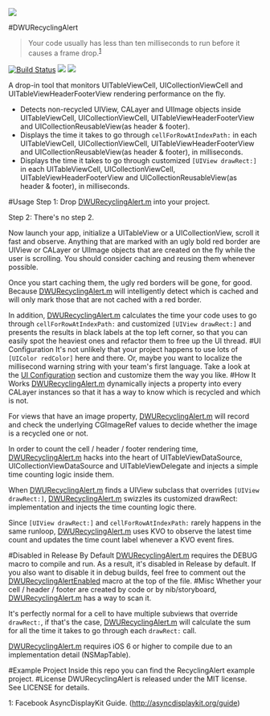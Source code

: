 ![][demo]

#DWURecyclingAlert
> Your code usually has less than ten milliseconds to run before it causes a frame drop.<sup>[1](#myfootnote1)</sup>
>

[![Build Status](https://travis-ci.org/diwu/DWURecyclingAlert.svg?branch=master)](https://travis-ci.org/diwu/DWURecyclingAlert)
[![](https://img.shields.io/badge/license-MIT-blue.svg)][license]
[![](https://img.shields.io/badge/swift-compatible-orange.svg)][project]

A drop-in tool that monitors UITableViewCell, UICollectionViewCell and UITableViewHeaderFooterView rendering performance on the fly.

* Detects non-recycled UIView, CALayer and UIImage objects inside UITableViewCell, UICollectionViewCell, UITableViewHeaderFooterView and UICollectionReusableView(as header & footer).
* Displays the time it takes to go through `cellForRowAtIndexPath:` in each UITableViewCell, UICollectionViewCell, UITableViewHeaderFooterView and UICollectionReusableView(as header & footer), in milliseconds.
* Displays the time it takes to go through customized `[UIView drawRect:]` in each UITableViewCell, UICollectionViewCell, UITableViewHeaderFooterView and UICollectionReusableView(as header & footer), in milliseconds.

#Usage
Step 1: Drop [DWURecyclingAlert.m][code] into your project.

Step 2: There's no step 2. 

Now launch your app, initialize a UITableView or a UICollectionView, scroll it fast and observe. Anything that are marked with an ugly bold red border are UIView or CALayer or UIImage objects that are created on the fly while the user is scrolling. You should consider caching and reusing them whenever possible.

Once you start caching them, the ugly red borders will be gone, for good. Because [DWURecyclingAlert.m][code] will intelligently detect which is cached and will only mark those that are not cached with a red border.

In addition, [DWURecyclingAlert.m][code] calculates the time your code uses to go through `cellForRowAtIndexPath:` and customized `[UIView drawRect:]` and presents the results in black labels at the top left corner, so that you can easily spot the heaviest ones and refactor them to free up the UI thread.
#UI Configuration
It's not unlikely that your project happens to use lots of `[UIColor redColor]` here and there. Or, maybe you want to localize the millisecond warning string with your team's first language. Take a look at the [UI Configuration][code_line_39] section and customize them the way you like.
#How It Works
[DWURecyclingAlert.m][code] dynamically injects a property into every CALayer instances so that it has a way to know which is recycled and which is not. 

For views that have an image property, [DWURecyclingAlert.m][code] will record and check the underlying CGImageRef values to decide whether the image is a recycled one or not.

In order to count the cell / header / footer rendering time, [DWURecyclingAlert.m][code] hacks into the heart of UITableViewDataSource, UICollectionViewDataSource and UITableViewDelegate and injects a simple time counting logic inside them.

When [DWURecyclingAlert.m][code] finds a UIView subclass that overrides `[UIView drawRect:]`, [DWURecyclingAlert.m][code] swizzles its customized drawRect: implementation and injects the time counting logic there.

Since `[UIView drawRect:]` and `cellForRowAtIndexPath:` rarely happens in the same runloop, [DWURecyclingAlert.m][code] uses KVO to observe the latest time count and updates the time count label whenever a KVO event fires.

#Disabled in Release By Default
[DWURecyclingAlert.m][code] requires the DEBUG macro to compile and run. As a result, it's disabled in Release by default. If you also want to disable it in debug builds, feel free to comment out the [DWURecyclingAlertEnabled][code_line_23] macro at the top of the file.
#Misc
Whether your cell / header / footer are created by code or by nib/storyboard, [DWURecyclingAlert.m][code] has a way to scan it.

It's perfectly normal for a cell to have multiple subviews that override `drawRect:`, if that's the case, [DWURecyclingAlert.m][code] will calculate the sum for all the time it takes to go through each `drawRect:` call.

[DWURecyclingAlert.m][code] requires iOS 6 or higher to compile due to an implementation detail (NSMapTable).

#Example Project
Inside this repo you can find the RecyclingAlert example project. 
#License
DWURecyclingAlert is released under the MIT license. See LICENSE for details.

[code]: ./RecyclingAlert/DWURecyclingAlert/DWURecyclingAlert.m
[code_line_23]: ./RecyclingAlert/DWURecyclingAlert/DWURecyclingAlert.m#L23
[code_line_39]: ./RecyclingAlert/DWURecyclingAlert/DWURecyclingAlert.m#L39
[project]: https://github.com/diwu/DWURecyclingAlert
[demo]: https://raw.githubusercontent.com/diwu/ui-markdown-store/master/demo_8.gif
[license]: ./LICENSE
<a name="myfootnote1">1</a>: Facebook AsyncDisplayKit Guide. (http://asyncdisplaykit.org/guide)
